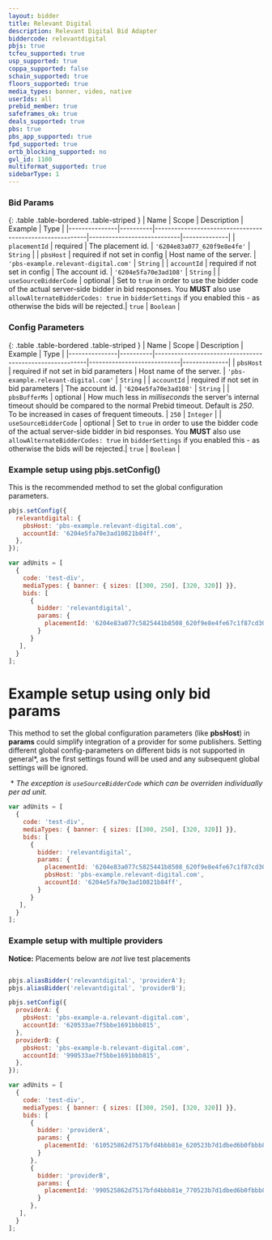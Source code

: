 ```yaml
---
layout: bidder
title: Relevant Digital
description: Relevant Digital Bid Adapter
biddercode: relevantdigital
pbjs: true
tcfeu_supported: true
usp_supported: true
coppa_supported: false
schain_supported: true
floors_supported: true
media_types: banner, video, native
userIds: all
prebid_member: true
safeframes_ok: true
deals_supported: true
pbs: true
pbs_app_supported: true
fpd_supported: true
ortb_blocking_supported: no
gvl_id: 1100
multiformat_supported: true
sidebarType: 1
---
```


### Bid Params

{: .table .table-bordered .table-striped }
| Name          | Scope    | Description                                             | Example                    | Type         |
|---------------|----------|---------------------------------------------------------|----------------------------|--------------|
| `placementId`       | required | The placement id.  | `'6204e83a077_620f9e8e4fe'`      | `String`     |
| `pbsHost` | required if not set in config | Host name of the server. | `'pbs-example.relevant-digital.com'`                | `String`     |
| `accountId`        | required if not set in config | The account id.  | `'6204e5fa70e3ad108'`               | `String`      |
| `useSourceBidderCode`        | optional | Set to `true` in order to use the bidder code of the actual server-side bidder in bid responses. You **MUST** also use `allowAlternateBidderCodes: true` in `bidderSettings` if you enabled this - as otherwise the bids will be rejected.| `true`               | `Boolean`      |

### Config Parameters

{: .table .table-bordered .table-striped }
| Name          | Scope    | Description                                             | Example                    | Type         |
|---------------|----------|---------------------------------------------------------|----------------------------|--------------|
| `pbsHost` | required if not set in bid parameters | Host name of the server. | `'pbs-example.relevant-digital.com'`                | `String`     |
| `accountId`        | required if not set in bid parameters | The account id.  | `'6204e5fa70e3ad108'`               | `String`      |
| `pbsBufferMs` | optional | How much less in *milliseconds* the server's internal timeout should be compared to the normal Prebid timeout. Default is *250*. To be increased in cases of frequent timeouts. | `250`                | `Integer`     |
| `useSourceBidderCode`        | optional | Set to `true` in order to use the bidder code of the actual server-side bidder in bid responses. You **MUST** also use `allowAlternateBidderCodes: true` in `bidderSettings` if you enabled this - as otherwise the bids will be rejected.| `true`               | `Boolean`      |

### Example setup using pbjs.setConfig()

This is the recommended method to set the global configuration parameters.

```javascript
pbjs.setConfig({
  relevantdigital: {
    pbsHost: 'pbs-example.relevant-digital.com',
    accountId: '6204e5fa70e3ad10821b84ff',
  },
});

var adUnits = [
  {
    code: 'test-div',
    mediaTypes: { banner: { sizes: [[300, 250], [320, 320]] }},
    bids: [
      {
        bidder: 'relevantdigital',
        params: {
          placementId: '6204e83a077c5825441b8508_620f9e8e4fe67c1f87cd30ed',
        }
      }
   ],
  }
];
```

# Example setup using only bid params

This method to set the global configuration parameters (like **pbsHost**) in **params** could simplify integration of a provider for some publishers. Setting different global config-parameters on different bids is not supported in general*, as the first settings found will be used and any subsequent global settings will be ignored.

 * _The exception is `useSourceBidderCode` which can be overriden individually per ad unit._

```javascript
var adUnits = [
  {
    code: 'test-div',
    mediaTypes: { banner: { sizes: [[300, 250], [320, 320]] }},
    bids: [
      {
        bidder: 'relevantdigital',
        params: {
          placementId: '6204e83a077c5825441b8508_620f9e8e4fe67c1f87cd30ed',
          pbsHost: 'pbs-example.relevant-digital.com',
          accountId: '6204e5fa70e3ad10821b84ff',
        }
      }
   ],
  }
];
```

### Example setup with multiple providers

**Notice:** Placements below are *not* live test placements

```javascript

pbjs.aliasBidder('relevantdigital', 'providerA');
pbjs.aliasBidder('relevantdigital', 'providerB');

pbjs.setConfig({
  providerA: {
    pbsHost: 'pbs-example-a.relevant-digital.com',
    accountId: '620533ae7f5bbe1691bbb815',
  },
  providerB: {
    pbsHost: 'pbs-example-b.relevant-digital.com',
    accountId: '990533ae7f5bbe1691bbb815',
  },  
});

var adUnits = [
  {
    code: 'test-div',
    mediaTypes: { banner: { sizes: [[300, 250], [320, 320]] }},
    bids: [
      {
        bidder: 'providerA',
        params: {
          placementId: '610525862d7517bfd4bbb81e_620523b7d1dbed6b0fbbb817',
        }
      },
      {
        bidder: 'providerB',
        params: {
          placementId: '990525862d7517bfd4bbb81e_770523b7d1dbed6b0fbbb817',
        }
      },      
   ],
  }
];
```
